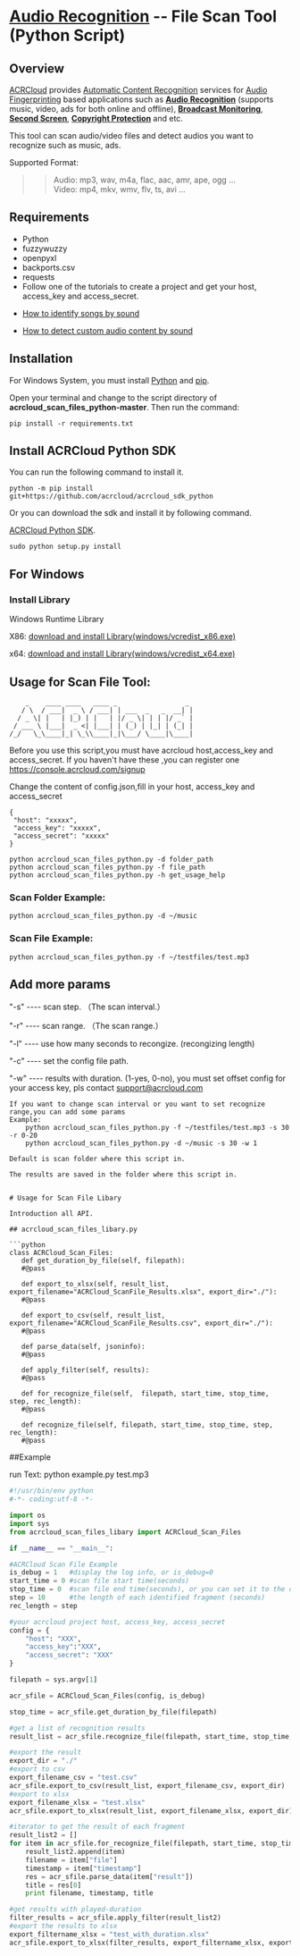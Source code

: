 # [Audio Recognition](https://www.acrcloud.com/music-recognition) -- File Scan Tool (Python Script)

## Overview
  [ACRCloud](https://www.acrcloud.com/) provides [Automatic Content Recognition](https://www.acrcloud.com/docs/introduction/automatic-content-recognition/) services for [Audio Fingerprinting](https://www.acrcloud.com/docs/introduction/audio-fingerprinting/) based applications such as **[Audio Recognition](https://www.acrcloud.com/music-recognition)** (supports music, video, ads for both online and offline), **[Broadcast Monitoring](https://www.acrcloud.com/broadcast-monitoring)**, **[Second Screen](https://www.acrcloud.com/second-screen-synchronization)**, **[Copyright Protection](https://www.acrcloud.com/copyright-protection-de-duplication)** and etc.<br>
  
  This tool can scan audio/video files and detect audios you want to recognize such as music, ads.

  Supported Format:
  
>>Audio: mp3, wav, m4a, flac, aac, amr, ape, ogg ...<br>
>>Video: mp4, mkv, wmv, flv, ts, avi ...

## Requirements

- Python
- fuzzywuzzy
- openpyxl
- backports.csv
- requests
- Follow one of the tutorials to create a project and get your host, access_key and access_secret.

 * [How to identify songs by sound](https://www.acrcloud.com/docs/tutorials/identify-music-by-sound/)
 
 * [How to detect custom audio content by sound](https://www.acrcloud.com/docs/tutorials/identify-audio-custom-content/)
 

## Installation 
 
 For Windows System, you must install [Python](https://www.python.org/downloads/windows/) and [pip](https://pip.pypa.io/en/stable/installing/).
 
 Open your terminal and change to the script directory of <strong>acrcloud_scan_files_python-master</strong>. Then run the command: 
 
 ```
pip install -r requirements.txt
 ```
## Install ACRCloud Python SDK 
 

 You can run the following command to install it.

 ```
 python -m pip install git+https://github.com/acrcloud/acrcloud_sdk_python
 ```

 Or you can download the sdk and install it by following command.

 [ACRCloud Python SDK](https://github.com/acrcloud/acrcloud_sdk_python).


 ```
 sudo python setup.py install
 ```

## For Windows

### Install Library
 Windows Runtime Library
 
 X86: [download and install Library(windows/vcredist_x86.exe)](https://www.microsoft.com/en-us/download/details.aspx?id=5555)
 
 x64: [download and install Library(windows/vcredist_x64.exe)](https://www.microsoft.com/en-us/download/details.aspx?id=14632)

 
## Usage for Scan File Tool: 

        _    ____ ____   ____ _                 _
       / \  / ___|  _ \ / ___| | ___  _   _  __| |
      / _ \| |   | |_) | |   | |/ _ \| | | |/ _` |
     / ___ \ |___|  _ <| |___| | (_) | |_| | (_| |
    /_/   \_\____|_| \_\\____|_|\___/ \____|\____|
 
 Before you use this script,you must have acrcloud host,access_key and access_secret.
 If you haven't have these ,you can register one https://console.acrcloud.com/signup
 
 Change the content of config.json,fill in your host, access_key and access_secret
 ```
{
  "host": "xxxxx",
  "access_key": "xxxxx",
  "access_secret": "xxxxx"
}
 ```
 
 ```
 python acrcloud_scan_files_python.py -d folder_path
 python acrcloud_scan_files_python.py -f file_path
 python acrcloud_scan_files_python.py -h get_usage_help
 ```

### Scan Folder Example:
 ```
 python acrcloud_scan_files_python.py -d ~/music
 ```
### Scan File Example: 
 ```
 python acrcloud_scan_files_python.py -f ~/testfiles/test.mp3
 ```
 
## Add more params
"-s" ---- scan step. （The scan interval.）

"-r" ---- scan range. （The scan range.）

"-l" ---- use how many seconds to recongize.  (recongizing length)

"-c" ---- set the config file path.

"-w" ---- results with duration. (1-yes, 0-no), you must set offset config for your access key, pls contact support@acrcloud.com
 ```
 If you want to change scan interval or you want to set recognize range,you can add some params
 Example:
     python acrcloud_scan_files_python.py -f ~/testfiles/test.mp3 -s 30 -r 0-20
     python acrcloud_scan_files_python.py -d ~/music -s 30 -w 1

Default is scan folder where this script in.

The results are saved in the folder where this script in.


# Usage for Scan File Libary

Introduction all API.

## acrcloud_scan_files_libary.py

```python
class ACRCloud_Scan_Files:
    def get_duration_by_file(self, filepath):
    #@pass

    def export_to_xlsx(self, result_list, export_filename="ACRCloud_ScanFile_Results.xlsx", export_dir="./"):
    #@pass

    def export_to_csv(self, result_list, export_filename="ACRCloud_ScanFile_Results.csv", export_dir="./"):
    #@pass

    def parse_data(self, jsoninfo):
    #@pass

    def apply_filter(self, results):
    #@pass

    def for_recognize_file(self,  filepath, start_time, stop_time, step, rec_length):
    #@pass

    def recognize_file(self, filepath, start_time, stop_time, step, rec_length):
    #@pass
```

##Example

run Text: python example.py test.mp3

```python
#!/usr/bin/env python
#-*- coding:utf-8 -*-

import os
import sys
from acrcloud_scan_files_libary import ACRCloud_Scan_Files

if __name__ == "__main__":

#ACRCloud Scan File Example
is_debug = 1   #display the log info, or is_debug=0
start_time = 0 #scan file start time(seconds)
stop_time = 0  #scan file end time(seconds), or you can set it to the duration of file
step = 10      #the length of each identified fragment (seconds)
rec_length = step

#your acrcloud project host, access_key, access_secret
config = {
    "host": "XXX",
    "access_key":"XXX",
    "access_secret": "XXX"
}

filepath = sys.argv[1]

acr_sfile = ACRCloud_Scan_Files(config, is_debug)

stop_time = acr_sfile.get_duration_by_file(filepath)

#get a list of recognition results
result_list = acr_sfile.recognize_file(filepath, start_time, stop_time, step, rec_length)

#export the result
export_dir = "./"
#export to csv
export_filename_csv = "test.csv"
acr_sfile.export_to_csv(result_list, export_filename_csv, export_dir)
#export to xlsx
export_filename_xlsx = "test.xlsx"
acr_sfile.export_to_xlsx(result_list, export_filename_xlsx, export_dir)

#iterator to get the result of each fragment
result_list2 = []
for item in acr_sfile.for_recognize_file(filepath, start_time, stop_time, step, rec_length):
    result_list2.append(item)
    filename = item["file"]
    timestamp = item["timestamp"]
    res = acr_sfile.parse_data(item["result"])
    title = res[0]
    print filename, timestamp, title

#get results with played-duration
filter_results = acr_sfile.apply_filter(result_list2)
#export the results to xlsx
export_filtername_xlsx = "test_with_duration.xlsx"
acr_sfile.export_to_xlsx(filter_results, export_filtername_xlsx, export_dir)
```
